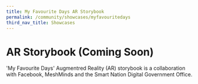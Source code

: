 ```yaml
---
title: My Favourite Days AR Storybook
permalink: /community/showcases/myfavouritedays
third_nav_title: Showcases
---
```

# AR Storybook (Coming Soon)

'My Favourite Days' Augmentred Reality (AR) storybook is a collaboration with Facebook, MeshMinds and the Smart Nation Digital Government Office. 

